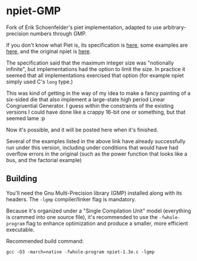 # npiet-GMP
Fork of Erik Schoenfelder's piet implementation, adapted to use arbitrary-precision numbers through GMP.

If you don't know what Piet is, its specification is [here](http://www.dangermouse.net/esoteric/piet.html), some examples are [here](http://www.dangermouse.net/esoteric/piet/samples.html), and the original npiet is [here](https://www.bertnase.de/npiet/).

The specification said that the maximum integer size was "notionally infinite", but implementations had the option to limit the size. In practice it seemed that all implementations exercised that option (for example npiet simply used C's `long` type.)

This was kind of getting in the way of my idea to make a fancy painting of a six-sided die that also implement a large-state high period Linear Congruential Generator. I guess within the constraints of the existing versions I could have done like a crappy 16-bit one or something, but that seemed lame :p

Now it's possible, and it will be posted here when it's finished.

Several of the examples listed in the above link have already successfully run under this version, including under conditions that would have had overflow errors in the original (such as the power function that looks like a bus, and the factorial example)

## Building

You'll need the Gnu Multi-Precision library (GMP) installed along with its headers. The `-lgmp` compiler/linker flag is mandatory. 

Because it's organized under a "Single Compilation Unit" model (everything is crammed into one source file), it's recommended to use the `-fwhole-program` flag to enhance optimization and produce a smaller, more efficient executable.

Recommended build command:

```
gcc -O3 -march=native -fwhole-program npiet-1.3e.c -lgmp
```
